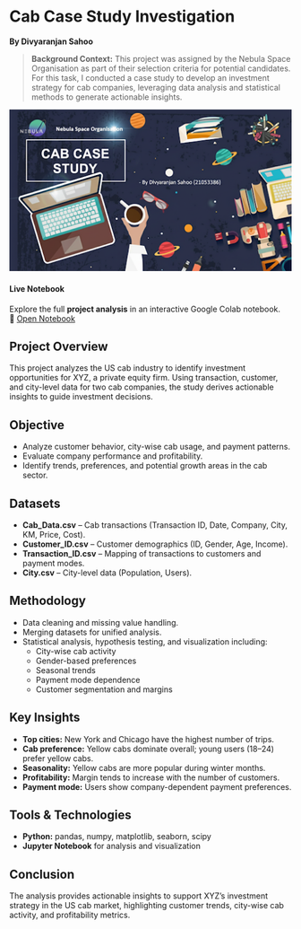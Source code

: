 # Cab Case Study Investigation

**By Divyaranjan Sahoo**

> **Background Context:** This project was assigned by the Nebula Space Organisation as part of their selection criteria for potential candidates. For this task, I conducted a case study to develop an investment strategy for cab companies, leveraging data analysis and statistical methods to generate actionable insights.


[![Project Notebook Preview](./assets/preview.png)](https://colab.research.google.com/drive/16tYZf6WxRYRQNSWQxT_dfQzLpCk2uYuj?usp=sharing)

#### Live Notebook

Explore the full **project analysis** in an interactive Google Colab notebook.  
📓 [Open Notebook](https://colab.research.google.com/drive/16tYZf6WxRYRQNSWQxT_dfQzLpCk2uYuj?usp=sharing)


## Project Overview
This project analyzes the US cab industry to identify investment opportunities for XYZ, a private equity firm. Using transaction, customer, and city-level data for two cab companies, the study derives actionable insights to guide investment decisions.

## Objective
- Analyze customer behavior, city-wise cab usage, and payment patterns.  
- Evaluate company performance and profitability.  
- Identify trends, preferences, and potential growth areas in the cab sector.  

## Datasets
- **Cab_Data.csv** – Cab transactions (Transaction ID, Date, Company, City, KM, Price, Cost).  
- **Customer_ID.csv** – Customer demographics (ID, Gender, Age, Income).  
- **Transaction_ID.csv** – Mapping of transactions to customers and payment modes.  
- **City.csv** – City-level data (Population, Users).  

## Methodology
- Data cleaning and missing value handling.  
- Merging datasets for unified analysis.  
- Statistical analysis, hypothesis testing, and visualization including:  
  - City-wise cab activity  
  - Gender-based preferences  
  - Seasonal trends  
  - Payment mode dependence  
  - Customer segmentation and margins  

## Key Insights
- **Top cities:** New York and Chicago have the highest number of trips.  
- **Cab preference:** Yellow cabs dominate overall; young users (18–24) prefer yellow cabs.  
- **Seasonality:** Yellow cabs are more popular during winter months.  
- **Profitability:** Margin tends to increase with the number of customers.  
- **Payment mode:** Users show company-dependent payment preferences.  

## Tools & Technologies
- **Python:** pandas, numpy, matplotlib, seaborn, scipy  
- **Jupyter Notebook** for analysis and visualization  

## Conclusion
The analysis provides actionable insights to support XYZ’s investment strategy in the US cab market, highlighting customer trends, city-wise cab activity, and profitability metrics.
